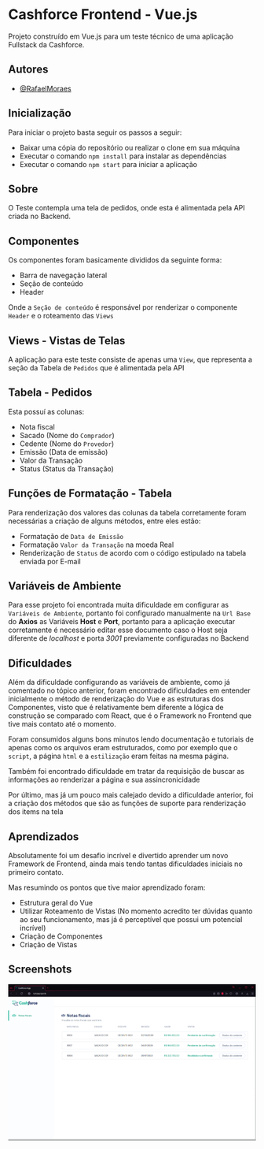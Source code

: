 
# Cashforce Frontend - Vue.js

Projeto construído em Vue.js para um teste técnico de uma aplicação Fullstack da Cashforce.


## Autores

- [@RafaelMoraes](https://www.github.com/rafarello)


## Inicialização

Para iniciar o projeto basta seguir os passos a seguir:

- Baixar uma cópia do repositório ou realizar o clone em sua máquina
- Executar o comando `npm install` para instalar as dependências
- Executar o comando `npm start` para iniciar a aplicação

## Sobre

O Teste contempla uma tela de pedidos, onde esta é alimentada pela API criada no Backend.

## Componentes

Os componentes foram basicamente divididos da seguinte forma:

- Barra de navegação lateral
- Seção de conteúdo
- Header

Onde a `Seção de conteúdo` é responsável por renderizar o componente `Header` e o roteamento das `Views`
## Views - Vistas de Telas

A aplicação para este teste consiste de apenas uma `View`, que representa a seção da Tabela de `Pedidos` que é alimentada pela API
## Tabela - Pedidos

Esta possuí as colunas:

- Nota fiscal
- Sacado (Nome do `Comprador`)
- Cedente (Nome do `Provedor`)
- Emissão (Data de emissão)
- Valor da Transação
- Status (Status da Transação)

## Funções de Formatação - Tabela

Para renderização dos valores das colunas da tabela corretamente foram necessárias a criação de alguns métodos, entre eles estão:

- Formatação de `Data de Emissão`
- Formatação `Valor da Transação` na moeda Real
- Renderização de `Status` de acordo com o código estipulado na tabela enviada por E-mail


## Variáveis de Ambiente

Para esse projeto foi encontrada muita dificuldade em configurar as `Variáveis de Ambiente`, portanto foi configurado manualmente na `Url Base` do **Axios** as Variáveis **Host** e **Port**, portanto para a aplicação executar corretamente é necessário editar esse documento caso o Host seja diferente de  *localhost* e porta *3001* previamente configuradas no Backend


## Dificuldades

Além da dificuldade configurando as variáveis de ambiente, como já comentado no tópico anterior, foram encontrado dificuldades em entender inicialmente o método de renderização do Vue e as estruturas dos Componentes, visto que é relativamente bem diferente a lógica de construção se comparado com React, que é o Framework no Frontend que tive mais contato até o momento.

Foram consumidos alguns bons minutos lendo documentação e tutoriais de apenas como os arquivos eram estruturados, como por exemplo que o `script`, a página `html` e a `estilização` eram feitas na mesma página.

Também foi encontrado dificuldade em tratar da requisição de buscar as informações ao renderizar a página e sua assincronicidade

Por último, mas já um pouco mais calejado devido a dificuldade anterior, foi a criação dos métodos que são as funções de suporte para renderização dos items na tela
## Aprendizados

Absolutamente foi um desafio incrível e divertido aprender um novo Framework de Frontend, ainda mais tendo tantas dificuldades iniciais no primeiro contato.

Mas resumindo os pontos que tive maior aprendizado foram:

- Estrutura geral do Vue
- Utilizar Roteamento de Vistas (No momento acredito ter dúvidas quanto ao seu funcionamento, mas já é perceptível que possui um potencial incrível)
- Criação de Componentes
- Criação de Vistas



## Screenshots

<img src="src/images/Screenshot_Cashforce_App.png" align="center" />

